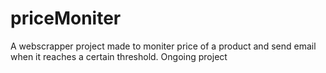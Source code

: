 # priceMoniter
A webscrapper project made to moniter price of a product and send email when it reaches a certain threshold.
Ongoing project
